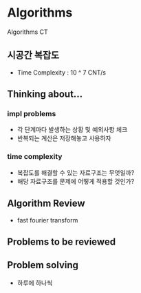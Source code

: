 # Algorithms
Algorithms CT

## 시공간 복잡도
- Time Complexity : 10 ^ 7 CNT/s

## Thinking about...

### impl problems
- 각 단계마다 발생하는 상황 및 예외사항 체크
- 반복되는 계산은 저장해놓고 사용하자

### time complexity
- 복잡도를 해결할 수 있는 자료구조는 무엇일까?
- 해당 자료구조를 문제에 어떻게 적용할 것인가?

## Algorithm Review
- fast fourier transform

## Problems to be reviewed


## Problem solving
- 하루에 하나씩
